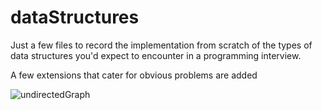 # dataStructures

Just a few files to record the implementation from scratch of the types of data structures you'd expect to encounter in a programming interview.

A few extensions that cater for obvious problems are added

![undirectedGraph](https://github.com/Dan-Treacher/dataStructures/undirectedGraph.jpg)
